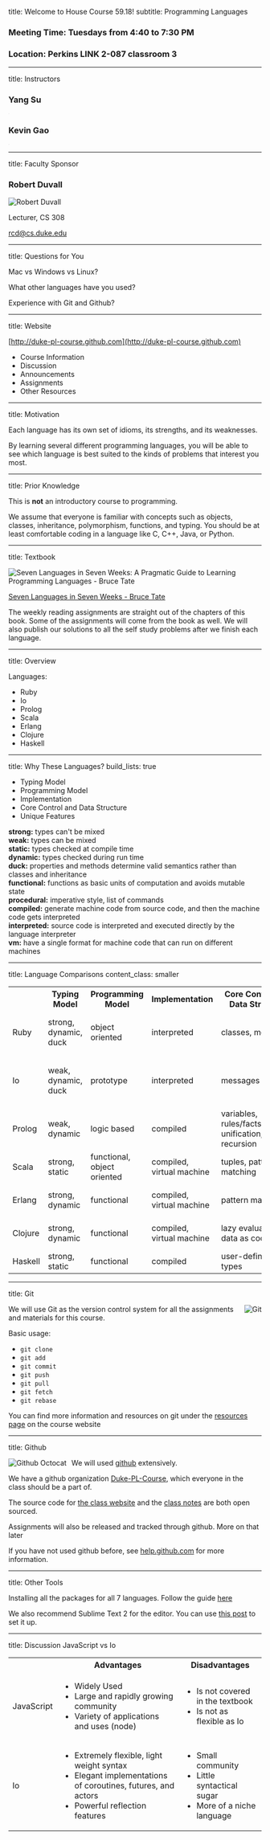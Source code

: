 title: Welcome to House Course 59.18!
subtitle: Programming Languages

### Meeting Time: **Tuesdays** from **4:40** to **7:30 PM**

### Location: **Perkins LINK 2-087 classroom 3**

---

title: Instructors

### Yang Su

<img src="https://sphotos-a.xx.fbcdn.net/hphotos-snc7/432248_10151119162660988_1733947672_n.jpg" alt="" style="max-width: 200px; p#adding: 5px; border: 1px solid #F0F0F0;">

### Kevin Gao

<img src="http://i.imgur.com/epik0.png" alt="" style="max-width: 200px; p#adding: 5px; border: 1px solid #F0F0F0;">

---

title: Faculty Sponsor

### Robert Duvall
![Robert Duvall](http://www.cs.duke.edu/rcd/images/rcd.jpg)

Lecturer, CS 308

[rcd@cs.duke.edu]('mailto:rcd@cs.duke.edu')

---

title: Questions for You

Mac vs Windows vs Linux?

What other languages have you used?

Experience with Git and Github?

---

title: Website

[http://duke-pl-course.github.com](http://duke-pl-course.github.com)

* Course Information
* Discussion
* Announcements
* Assignments
* Other Resources

---

title: Motivation

Each language has its own set of idioms, its strengths, and its weaknesses.

By learning several different programming languages, you will be able to see which language is best suited to the kinds of problems that interest you most. 

---

title: Prior Knowledge

This is **not** an introductory course to programming.

We assume that everyone is familiar with concepts such as objects, classes, inheritance, polymorphism, functions, and typing. You should be at least comfortable coding in a language like C, C++, Java, or Python.

---

title: Textbook

![Seven Languages in Seven Weeks: A Pragmatic Guide to Learning Programming Languages - Bruce Tate](http://imagery.pragprog.com/products/195/btlang_xlargecover.jpg?1298589937)

[Seven Languages in Seven Weeks - Bruce Tate](http://pragprog.com/book/btlang/seven-languages-in-seven-weeks)

The weekly reading assignments are straight out of the chapters of this book. Some of the assignments will come from the book as well. We will also publish our solutions to all the self study problems after we finish each language. 

---

title: Overview

Languages:

* Ruby
* Io
* Prolog
* Scala
* Erlang
* Clojure
* Haskell

---

title: Why These Languages?
build_lists: true

* Typing Model
* Programming Model
* Implementation
* Core Control and Data Structure
* Unique Features

<aside class="note">
  <section>
    <strong>strong:</strong> types can't be mixed<br>
    <strong>weak:</strong> types can be mixed<br>
    <strong>static:</strong> types checked at compile time<br>
    <strong>dynamic:</strong> types checked during run time<br>
    <strong>duck:</strong> properties and methods determine valid semantics rather than classes and inheritance<br>
    <strong>functional:</strong> functions as basic units of computation and avoids mutable state<br>
    <strong>procedural:</strong> imperative style, list of commands<br>
    <strong>compiled:</strong> generate machine code from source code, and then the machine code gets interpreted<br>
    <strong>interpreted:</strong> source code is interpreted and executed directly by the language interpreter<br>
    <strong>vm:</strong> have a single format for machine code that can run on different machines<br>
  </section>
</aside>

---

title: Language Comparisons
content_class: smaller

<table>
  <tr>
    <th></th>
    <th>Typing Model</th>
    <th>Programming Model</th>
    <th>Implementation</th>
    <th>Core Control and Data Structure</th>
    <th>Unique Features</th>
  </tr>
  <tr>
    <td>Ruby</td>
    <td>strong, dynamic, duck</td>
    <td>object oriented</td>
    <td>interpreted</td>
    <td>classes, modules</td>
    <td>purely object oriented, rails, open classes, macros</td>
  </tr>
  <tr>
    <td>Io</td>
    <td>weak, dynamic, duck</td>
    <td>prototype</td>
    <td>interpreted</td>
    <td>messages</td>
    <td>custom syntax, message/object reflection, coroutines, futures</td>
  </tr>
  <tr>
    <td>Prolog</td>
    <td>weak, dynamic</td>
    <td>logic based</td>
    <td>compiled</td>
    <td>variables, rules/facts/queries, unification, recursion</td>
    <td>solving constraints </td>
  </tr>
  <tr>
    <td>Scala</td>
    <td>strong, static</td>
    <td>functional, object oriented</td>
    <td>compiled, virtual machine</td>
    <td>tuples, pattern matching</td>
    <td>actors, futures, JVM</td>
  </tr>
  <tr>
    <td>Erlang</td>
    <td>strong, dynamic</td>
    <td>functional</td>
    <td>compiled, virtual machine</td>
    <td>pattern matching</td>
    <td>"Let it crash", BEAM VM, hotswapping</td>
  </tr>
  <tr>
    <td>Clojure</td>
    <td>strong, dynamic</td>
    <td>functional</td>
    <td>compiled, virtual machine</td>
    <td>lazy evaluation, data as code</td>
    <td>macros, versioning, JVM</td>
  </tr>
  <tr>
    <td>Haskell</td>
    <td>strong, static</td>
    <td>functional</td>
    <td>compiled</td>
    <td>user-defined types</td>
    <td>purely functional</td>
  </tr>
</table>

---

title: Git

<img src="http://git-scm.com/images/logo@2x.png" alt="Git" style="float: right; margin-left: 10px;">

We will use Git as the version control system for all the assignments and materials for this course.

Basic usage:

* `git clone`
* `git add`
* `git commit`
* `git push`
* `git pull`
* `git fetch`
* `git rebase`

You can find more information and resources on git under the [resources page](http://duke-pl-course.github.com/resources/#git) on the course website

---

title: Github

<img src="images/github-logo.png" alt="Github Octocat" style="max-height: 350px; float: left; margin-right: 10px;">

We will used [github](http://github.com) extensively. 

We have a github organization [Duke-PL-Course](https://github.com/organizations/Duke-PL-Course), which everyone in the class should be a part of.

The source code for [the class website](https://github.com/Duke-PL-Course/duke-pl-course.github.com) and the [class notes](https://github.com/Duke-PL-Course/course-materials) are both open sourced.

Assignments will also be released and tracked through github. More on that later

If you have not used github before, see [help.github.com](https://help.github.com/) for more information.

---

title: Other Tools

Installing all the packages for all 7 languages. Follow the guide [here](http://duke-pl-course.github.com/resources/)

We also recommend Sublime Text 2 for the editor. You can use [this post](http://duke-pl-course.github.com/blog/2013/01/15/setting-up-sublime-text-2/) to set it up.

---

title: Discussion JavaScript vs Io

<table>
  <tr>
    <th></th>
    <th>Advantages</th>
    <th>Disadvantages</th>
  </tr>
  <tr>
    <td>JavaScript</td>
    <td>
      <ul>
        <li>Widely Used</li>
        <li>Large and rapidly growing community</li>
        <li>Variety of applications and uses (node)</li>
      </ul>
    </td>
    <td>
      <ul>
        <li>Is not covered in the textbook</li>
        <li>Is not as flexible as Io</li>
      </ul>
    </td>
  </tr>
  <tr>
    <td>Io</td>
    <td>
      <ul>
        <li>Extremely flexible, light weight syntax</li>
        <li>Elegant implementations of coroutines, futures, and actors</li>
        <li>Powerful reflection features</li>
      </ul>
    </td>
    <td>
      <ul>
        <li>Small community</li>
        <li>Little syntactical sugar</li>
        <li>More of a niche language</li>
      </ul>
    </td>
  </tr>
</table>

